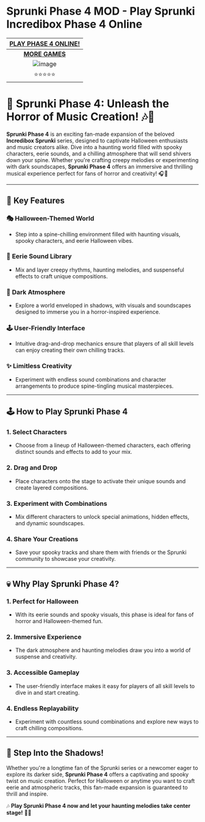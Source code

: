 # Sprunki Phase 4 MOD - Play Sprunki Incredibox Phase 4 Online

| [PLAY PHASE 4 ONLINE!](https://modmeme.com/)           |
|:---------------------------------------:|
| [**MORE GAMES**](https://apkitech.com/) |
| ![image](https://github.com/user-attachments/assets/77f6c3eb-c079-455a-b54d-5f9b695357ae) |
| ⭐⭐⭐⭐⭐                           |

# 🎃 Sprunki Phase 4: Unleash the Horror of Music Creation! 🎶👻

**Sprunki Phase 4** is an exciting fan-made expansion of the beloved **Incredibox Sprunki** series, designed to captivate Halloween enthusiasts and music creators alike. Dive into a haunting world filled with spooky characters, eerie sounds, and a chilling atmosphere that will send shivers down your spine. Whether you're crafting creepy melodies or experimenting with dark soundscapes, **Sprunki Phase 4** offers an immersive and thrilling musical experience perfect for fans of horror and creativity! 🎧🦇

---

## 🌟 **Key Features**

### 🎭 **Halloween-Themed World**
- Step into a spine-chilling environment filled with haunting visuals, spooky characters, and eerie Halloween vibes.

### 🎵 **Eerie Sound Library**
- Mix and layer creepy rhythms, haunting melodies, and suspenseful effects to craft unique compositions.

### 🎨 **Dark Atmosphere**
- Explore a world enveloped in shadows, with visuals and soundscapes designed to immerse you in a horror-inspired experience.

### 🕹️ **User-Friendly Interface**
- Intuitive drag-and-drop mechanics ensure that players of all skill levels can enjoy creating their own chilling tracks.

### ✨ **Limitless Creativity**
- Experiment with endless sound combinations and character arrangements to produce spine-tingling musical masterpieces.

---

## 🕹️ **How to Play Sprunki Phase 4**

### **1. Select Characters**
- Choose from a lineup of Halloween-themed characters, each offering distinct sounds and effects to add to your mix.

### **2. Drag and Drop**
- Place characters onto the stage to activate their unique sounds and create layered compositions.

### **3. Experiment with Combinations**
- Mix different characters to unlock special animations, hidden effects, and dynamic soundscapes.

### **4. Share Your Creations**
- Save your spooky tracks and share them with friends or the Sprunki community to showcase your creativity.

---

## 💀 **Why Play Sprunki Phase 4?**

### **1. Perfect for Halloween**
- With its eerie sounds and spooky visuals, this phase is ideal for fans of horror and Halloween-themed fun.

### **2. Immersive Experience**
- The dark atmosphere and haunting melodies draw you into a world of suspense and creativity.

### **3. Accessible Gameplay**
- The user-friendly interface makes it easy for players of all skill levels to dive in and start creating.

### **4. Endless Replayability**
- Experiment with countless sound combinations and explore new ways to craft chilling compositions.

---

## 🎉 **Step Into the Shadows!**

Whether you're a longtime fan of the Sprunki series or a newcomer eager to explore its darker side, **Sprunki Phase 4** offers a captivating and spooky twist on music creation. Perfect for Halloween or anytime you want to craft eerie and atmospheric tracks, this fan-made expansion is guaranteed to thrill and inspire.

🎶 **Play Sprunki Phase 4 now and let your haunting melodies take center stage!** 👻✨

